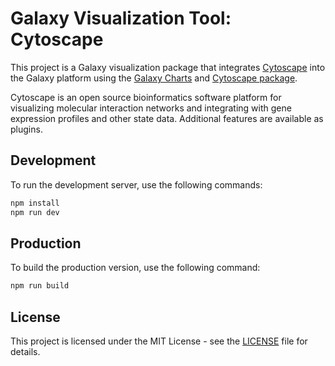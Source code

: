 # Galaxy Visualization Tool: Cytoscape

This project is a Galaxy visualization package that integrates [Cytoscape](https://cytoscape.org/) into the Galaxy platform using the [Galaxy Charts](https://galaxyproject.github.io/galaxy-charts/) and [Cytoscape package](https://www.npmjs.com/package/@galaxyproject/cytoscape).

Cytoscape is an open source bioinformatics software platform for visualizing molecular interaction networks and integrating with gene expression profiles and other state data. Additional features are available as plugins.

## Development

To run the development server, use the following commands:

```bash
npm install
npm run dev
```

## Production

To build the production version, use the following command:

```bash
npm run build
```

## License

This project is licensed under the MIT License - see the [LICENSE](LICENSE) file for details.
